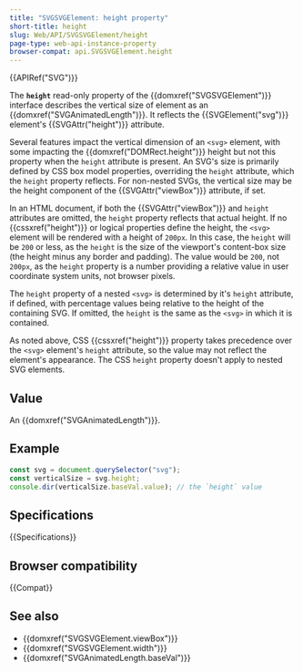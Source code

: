 ```yaml
---
title: "SVGSVGElement: height property"
short-title: height
slug: Web/API/SVGSVGElement/height
page-type: web-api-instance-property
browser-compat: api.SVGSVGElement.height
---
```


{{APIRef("SVG")}}

The **`height`** read-only property of the {{domxref("SVGSVGElement")}} interface describes the vertical size of element as an {{domxref("SVGAnimatedLength")}}. It reflects the {{SVGElement("svg")}} element's {{SVGAttr("height")}} attribute.

Several features impact the vertical dimension of an `<svg>` element, with some impacting the {{domxref("DOMRect.height")}} height but not this property when the `height` attribute is present. An SVG's size is primarily defined by CSS box model properties, overriding the `height` attribute, which the `height` property reflects. For non-nested SVGs, the vertical size may be the height component of the {{SVGAttr("viewBox")}} attribute, if set.

In an HTML document, if both the {{SVGAttr("viewBox")}} and `height` attributes are omitted, the `height` property reflects that actual height. If no {{cssxref("height")}} or logical properties define the height, the `<svg>` element will be rendered with a height of `200px`. In this case, the `height` will be `200` or less, as the `height` is the size of the viewport's content-box size (the height minus any border and padding). The value would be `200`, not `200px`, as the `height` property is a number providing a relative value in user coordinate system units, not browser pixels.

The `height` property of a nested `<svg>` is determined by it's `height` attribute, if defined, with percentage values being relative to the height of the containing SVG. If omitted, the `height` is the same as the `<svg>` in which it is contained.

As noted above, CSS {{cssxref("height")}} property takes precedence over the `<svg>` element's `height` attribute, so the value may not reflect the element's appearance. The CSS `height` property doesn't apply to nested SVG elements.

## Value

An {{domxref("SVGAnimatedLength")}}.

## Example

```js
const svg = document.querySelector("svg");
const verticalSize = svg.height;
console.dir(verticalSize.baseVal.value); // the `height` value
```

## Specifications

{{Specifications}}

## Browser compatibility

{{Compat}}

## See also

- {{domxref("SVGSVGElement.viewBox")}}
- {{domxref("SVGSVGElement.width")}}
- {{domxref("SVGAnimatedLength.baseVal")}}
